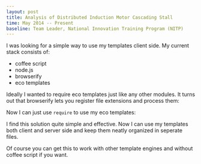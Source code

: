 ```yaml
---
layout: post
title: Analysis of Distributed Induction Motor Cascading Stall
time: May 2014 -- Present
baseline: Team Leader, National Innovation Training Program (NITP)
---
```


I was looking for a simple way to use my templates client side. My current stack consists of:

* coffee script
* node.js
* browserify
* eco templates

Ideally I wanted to require eco templates just like any other modules. It turns out that browserify lets you register file extensions and process them:

<script src="https://gist.github.com/2338601.js"> </script>

Now I can just use `require` to use my eco templates:

<script src="https://gist.github.com/2338627.js"> </script>

I find this solution quite simple and effective. Now I can use my templates both client and server side and keep them neatly organized in seperate files.

Of course you can get this to work with other template engines and without coffee script if you want.
